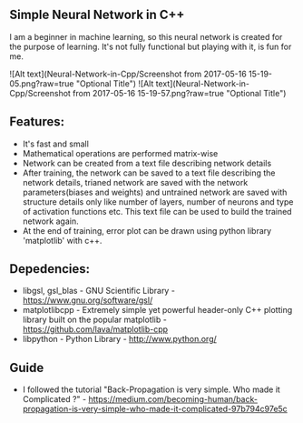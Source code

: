 ## Simple Neural Network in C++
I am a beginner in machine learning, so this neural network is created for the purpose of learning. It's not fully functional but playing with it, is fun for me.

![Alt text](Neural-Network-in-Cpp/Screenshot from 2017-05-16 15-19-05.png?raw=true "Optional Title")
![Alt text](Neural-Network-in-Cpp/Screenshot from 2017-05-16 15-19-57.png?raw=true "Optional Title")

## Features:
* It's fast and small
* Mathematical operations are performed matrix-wise
* Network can be created from a text file describing network details
* After training, the network can be saved to a text file describing the network details, trianed network are saved with the network parameters(biases and weights) and untrained network are saved with structure details only like number of layers, number of neurons and type of activation functions etc. This text file can be used to build the trained network again.
* At the end of training, error plot can be drawn using python library 'matplotlib' with c++.

## Depedencies:
* libgsl, gsl_blas  - GNU Scientific Library - https://www.gnu.org/software/gsl/‎
* matplotlibcpp - Extremely simple yet powerful header-only C++ plotting library built on the popular matplotlib - https://github.com/lava/matplotlib-cpp‎
* libpython - Python Library - http://www.python.org/
## Guide
* I followed the tutorial "Back-Propagation is very simple. Who made it Complicated ?" - https://medium.com/becoming-human/back-propagation-is-very-simple-who-made-it-complicated-97b794c97e5c
